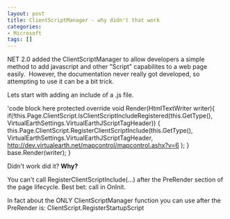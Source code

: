 ```yaml
---
layout: post
title: ClientScriptManager - why didn't that work
categories:
- Microsoft
tags: []
---
```

NET 2.0 added the ClientScriptManager to allow developers a simple method to add javascript and other "Script" capabilites to a web page easily.  However, the documentation never really got developed, so attempting to use it can be a bit trick.

Lets start with adding an include of a .js file.

'code block here
protected override void Render(HtmlTextWriter writer){
    if(!this.Page.ClientScript.IsClientScriptIncludeRegistered(this.GetType(), VirtualEarthSettings.VirtualEarthJScriptTagHeader)) {
        this.Page.ClientScript.RegisterClientScriptInclude(this.GetType(), 
            VirtualEarthSettings.VirtualEarthJScriptTagHeader, 
            http://dev.virtualearth.net/mapcontrol/mapcontrol.ashx?v=6
        );
    }
    base.Render(writer);
}

Didn't work did it? **Why?**

You can't call RegisterClientScriptInclude(...) after the PreRender section of the page lifecycle. Best bet: call in OnInit.

In fact about the ONLY ClientScriptManager function you can use after the PreRender is: ClientScript.RegisterStartupScript

